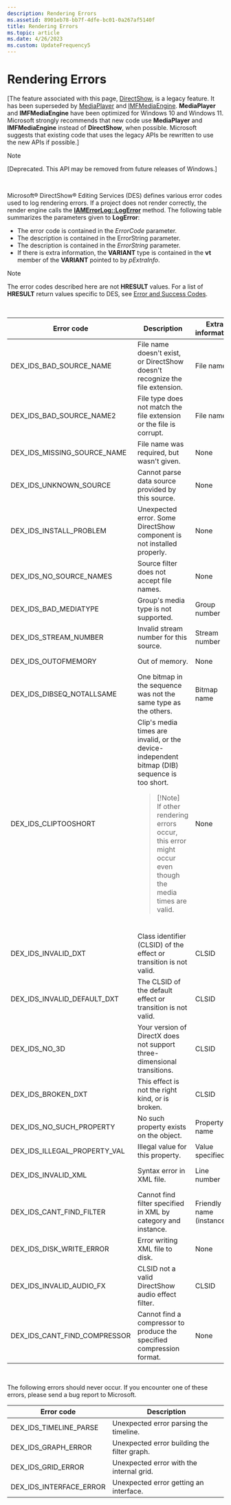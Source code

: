 ```yaml
---
description: Rendering Errors
ms.assetid: 8901eb78-bb7f-4dfe-bc01-0a267af5140f
title: Rendering Errors
ms.topic: article
ms.date: 4/26/2023
ms.custom: UpdateFrequency5
---
```


# Rendering Errors

\[The feature associated with this page, [DirectShow](/windows/win32/directshow/directshow), is a legacy feature. It has been superseded by [MediaPlayer](/uwp/api/Windows.Media.Playback.MediaPlayer) and [IMFMediaEngine](/windows/win32/api/mfmediaengine/nn-mfmediaengine-imfmediaengine). **MediaPlayer** and **IMFMediaEngine** have been optimized for Windows 10 and Windows 11. Microsoft strongly recommends that new code use **MediaPlayer** and **IMFMediaEngine** instead of **DirectShow**, when possible. Microsoft suggests that existing code that uses the legacy APIs be rewritten to use the new APIs if possible.\]

> [!Note]  
> \[Deprecated. This API may be removed from future releases of Windows.\]

 

Microsoft® DirectShow® Editing Services (DES) defines various error codes used to log rendering errors. If a project does not render correctly, the render engine calls the [**IAMErrorLog::LogError**](iamerrorlog-logerror.md) method. The following table summarizes the parameters given to **LogError**:

-   The error code is contained in the *ErrorCode* parameter.
-   The description is contained in the ErrorString parameter.
-   The description is contained in the *ErrorString* parameter.
-   If there is extra information, the **VARIANT** type is contained in the **vt** member of the **VARIANT** pointed to by *pExtraInfo*.

> [!Note]  
> The error codes described here are not **HRESULT** values. For a list of **HRESULT** return values specific to DES, see [Error and Success Codes](error-and-success-codes.md).

 




| Error code | Description | Extra information | Variant type | 
|------------|-------------|-------------------|--------------|
| DEX_IDS_BAD_SOURCE_NAME | File name doesn't exist, or DirectShow doesn't recognize the file extension. | File name | <strong>BSTR</strong> | 
| DEX_IDS_BAD_SOURCE_NAME2 | File type does not match the file extension or the file is corrupt. | File name | <strong>BSTR</strong> | 
| DEX_IDS_MISSING_SOURCE_NAME | File name was required, but wasn't given. | None | Not applicable | 
| DEX_IDS_UNKNOWN_SOURCE | Cannot parse data source provided by this source. | None | Not applicable | 
| DEX_IDS_INSTALL_PROBLEM | Unexpected error. Some DirectShow component is not installed properly. | None | Not applicable | 
| DEX_IDS_NO_SOURCE_NAMES | Source filter does not accept file names. | None | Not applicable | 
| DEX_IDS_BAD_MEDIATYPE | Group's media type is not supported. | Group number | <strong>int</strong> | 
| DEX_IDS_STREAM_NUMBER | Invalid stream number for this source. | Stream number | <strong>int</strong> | 
| DEX_IDS_OUTOFMEMORY | Out of memory. | None | Not applicable | 
| DEX_IDS_DIBSEQ_NOTALLSAME | One bitmap in the sequence was not the same type as the others. | Bitmap name | <strong>BSTR</strong> | 
| DEX_IDS_CLIPTOOSHORT | Clip's media times are invalid, or the device-independent bitmap (DIB) sequence is too short.<blockquote>[!Note]<br />If other rendering errors occur, this error might occur even though the media times are valid.</blockquote><br /> | None | Not applicable | 
| DEX_IDS_INVALID_DXT | Class identifier (CLSID) of the effect or transition is not valid. | CLSID | <strong>BSTR</strong> | 
| DEX_IDS_INVALID_DEFAULT_DXT | The CLSID of the default effect or transition is not valid. | CLSID | <strong>BSTR</strong> | 
| DEX_IDS_NO_3D | Your version of DirectX does not support three-dimensional transitions. | CLSID | <strong>BSTR</strong> | 
| DEX_IDS_BROKEN_DXT | This effect is not the right kind, or is broken. | CLSID | <strong>BSTR</strong> | 
| DEX_IDS_NO_SUCH_PROPERTY | No such property exists on the object. | Property name | <strong>BSTR</strong> | 
| DEX_IDS_ILLEGAL_PROPERTY_VAL | Illegal value for this property. | Value specified | <strong>VARIANT</strong> | 
| DEX_IDS_INVALID_XML | Syntax error in XML file. | Line number | VT_I4 (4-byte integer) | 
| DEX_IDS_CANT_FIND_FILTER | Cannot find filter specified in XML by category and instance. | Friendly name (instance) | <strong>BSTR</strong> | 
| DEX_IDS_DISK_WRITE_ERROR | Error writing XML file to disk. | None | Not applicable | 
| DEX_IDS_INVALID_AUDIO_FX | CLSID not a valid DirectShow audio effect filter. | CLSID | <strong>BSTR</strong> | 
| DEX_IDS_CANT_FIND_COMPRESSOR | Cannot find a compressor to produce the specified compression format. | None | Not applicable | 




 

The following errors should never occur. If you encounter one of these errors, please send a bug report to Microsoft.



| Error code                 | Description                                 |
|----------------------------|---------------------------------------------|
| DEX\_IDS\_TIMELINE\_PARSE  | Unexpected error parsing the timeline.      |
| DEX\_IDS\_GRAPH\_ERROR     | Unexpected error building the filter graph. |
| DEX\_IDS\_GRID\_ERROR      | Unexpected error with the internal grid.    |
| DEX\_IDS\_INTERFACE\_ERROR | Unexpected error getting an interface.      |



 

 

 




